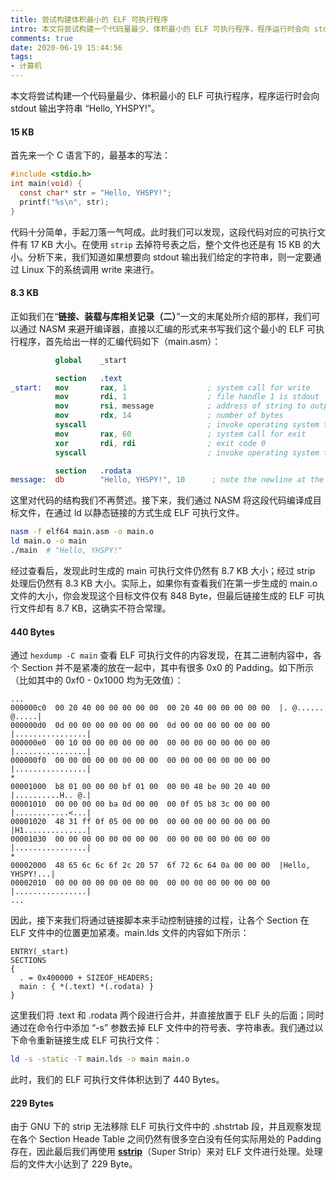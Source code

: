 ```yaml
---
title: 尝试构建体积最小的 ELF 可执行程序
intro: 本文将尝试构建一个代码量最少、体积最小的 ELF 可执行程序，程序运行时会向 stdout 输出字符串 “Hello, YHSPY!”。
comments: true
date: 2020-06-19 15:44:56
tags:
- 计算机
---
```



本文将尝试构建一个代码量最少、体积最小的 ELF 可执行程序，程序运行时会向 stdout 输出字符串 “Hello, YHSPY!”。

#### 15 KB

首先来一个 C 语言下的，最基本的写法：

```c
#include <stdio.h>
int main(void) {
  const char* str = "Hello, YHSPY!";
  printf("%s\n", str);
}
```

代码十分简单，手起刀落一气呵成。此时我们可以发现，这段代码对应的可执行文件有 17 KB 大小。在使用 `strip` 去掉符号表之后，整个文件也还是有 15 KB 的大小。分析下来，我们知道如果想要向 stdout 输出我们给定的字符串，则一定要通过 Linux 下的系统调用 write 来进行。

#### 8.3 KB

正如我们在“**链接、装载与库相关记录（二）**”一文的末尾处所介绍的那样，我们可以通过 NASM 来避开编译器，直接以汇编的形式来书写我们这个最小的 ELF 可执行程序，首先给出一样的汇编代码如下（main.asm）：

```nasm
          global    _start

          section   .text
_start:   mov       rax, 1                  ; system call for write
          mov       rdi, 1                  ; file handle 1 is stdout
          mov       rsi, message            ; address of string to output
          mov       rdx, 14                 ; number of bytes
          syscall                           ; invoke operating system to do the write
          mov       rax, 60                 ; system call for exit
          xor       rdi, rdi                ; exit code 0
          syscall                           ; invoke operating system to exit

          section   .rodata
message:  db        "Hello, YHSPY!", 10      ; note the newline at the end
```

这里对代码的结构我们不再赘述。接下来，我们通过 NASM 将这段代码编译成目标文件，在通过 ld 以静态链接的方式生成 ELF 可执行文件。

```bash
nasm -f elf64 main.asm -o main.o
ld main.o -o main
./main  # "Hello, YHSPY!"
```

经过查看后，发现此时生成的 main 可执行文件仍然有 8.7 KB 大小；经过 strip 处理后仍然有 8.3 KB 大小。实际上，如果你有查看我们在第一步生成的 main.o 文件的大小，你会发现这个目标文件仅有 848 Byte，但最后链接生成的 ELF 可执行文件却有 8.7 KB，这确实不符合常理。

#### 440 Bytes

通过 `hexdump -C main` 查看 ELF 可执行文件的内容发现，在其二进制内容中，各个 Section 并不是紧凑的放在一起中，其中有很多 0x0 的 Padding。如下所示（比如其中的 0xf0 - 0x1000 均为无效值）：

```text
...
000000c0  00 20 40 00 00 00 00 00  00 20 40 00 00 00 00 00  |. @...... @.....|
000000d0  0d 00 00 00 00 00 00 00  0d 00 00 00 00 00 00 00  |................|
000000e0  00 10 00 00 00 00 00 00  00 00 00 00 00 00 00 00  |................|
000000f0  00 00 00 00 00 00 00 00  00 00 00 00 00 00 00 00  |................|
*
00001000  b8 01 00 00 00 bf 01 00  00 00 48 be 00 20 40 00  |..........H.. @.|
00001010  00 00 00 00 ba 0d 00 00  00 0f 05 b8 3c 00 00 00  |............<...|
00001020  48 31 ff 0f 05 00 00 00  00 00 00 00 00 00 00 00  |H1..............|
00001030  00 00 00 00 00 00 00 00  00 00 00 00 00 00 00 00  |................|
*
00002000  48 65 6c 6c 6f 2c 20 57  6f 72 6c 64 0a 00 00 00  |Hello, YHSPY!...|
00002010  00 00 00 00 00 00 00 00  00 00 00 00 00 00 00 00  |................|
...
```

因此，接下来我们将通过链接脚本来手动控制链接的过程，让各个 Section 在 ELF 文件中的位置更加紧凑。main.lds 文件的内容如下所示：

```text
ENTRY(_start)
SECTIONS
{
  . = 0x400000 + SIZEOF_HEADERS;
  main : { *(.text) *(.rodata) }
}
```

这里我们将 .text 和 .rodata 两个段进行合并，并直接放置于 ELF 头的后面；同时通过在命令行中添加 “-s” 参数去掉 ELF 文件中的符号表、字符串表。我们通过以下命令重新链接生成 ELF 可执行文件：

```bash
ld -s -static -T main.lds -o main main.o
```

此时，我们的 ELF 可执行文件体积达到了 440 Bytes。

#### 229 Bytes

由于 GNU 下的 strip 无法移除 ELF 可执行文件中的 .shstrtab 段，并且观察发现在各个 Section Heade Table 之间仍然有很多空白没有任何实际用处的 Padding 存在，因此最后我们再使用 **[sstrip](https://github.com/aunali1/super-strip)**（Super Strip）来对 ELF 文件进行处理。处理后的文件大小达到了 229 Byte。

